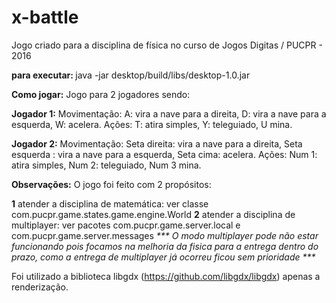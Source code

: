 # x-battle

Jogo criado para a disciplina de física no curso de Jogos Digitas / PUCPR - 2016

<b>para executar: </b>
java -jar desktop/build/libs/desktop-1.0.jar

<b>Como jogar:</b>
Jogo para 2 jogadores sendo:

<b>Jogador 1:</b>
    Movimentação:  A: vira a nave para a direita, D: vira a nave para a esquerda, W: acelera.
    Ações: T: atira simples, Y: teleguiado, U mina.

<b>Jogador 2:</b>
    Movimentação:  Seta direita: vira a nave para a direita, Seta esquerda : vira a nave para a esquerda, Seta cima: acelera.
    Ações: Num 1: atira simples, Num 2: teleguiado, Num 3 mina.

<b>Observações:</b>
O jogo foi feito com 2 propósitos:

<b>1</b> atender a disciplina de matemática: ver classe com.pucpr.game.states.game.engine.World
<b>2</b> atender a disciplina de multiplayer: ver pacotes com.pucpr.game.server.local e com.pucpr.game.server.messages
    <i>*** O modo multiplayer pode não estar funcionando pois focamos na melhoria da fisica para a entrega dentro do prazo, como a entrega de multiplayer já ocorreu ficou sem prioridade ***</i>

Foi utilizado a biblioteca libgdx (https://github.com/libgdx/libgdx) apenas a renderização.






